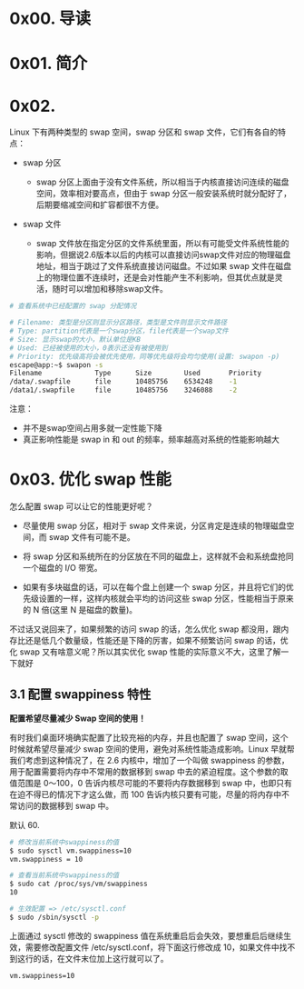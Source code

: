 # 0x00. 导读

# 0x01. 简介

# 0x02. 

Linux 下有两种类型的 swap 空间，swap 分区和 swap 文件，它们有各自的特点：

- swap 分区

    - swap 分区上面由于没有文件系统，所以相当于内核直接访问连续的磁盘空间，效率相对要高点，但由于 swap 分区一般安装系统时就分配好了，后期要缩减空间和扩容都很不方便。

- swap 文件

    - swap 文件放在指定分区的文件系统里面，所以有可能受文件系统性能的影响，但据说2.6版本以后的内核可以直接访问swap文件对应的物理磁盘地址，相当于跳过了文件系统直接访问磁盘。不过如果 swap 文件在磁盘上的物理位置不连续时，还是会对性能产生不利影响，但其优点就是灵活，随时可以增加和移除swap文件。

```bash
# 查看系统中已经配置的 swap 分配情况

# Filename: 类型是分区则显示分区路径，类型是文件则显示文件路径
# Type: partition代表是一个swap分区，file代表是一个swap文件
# Size: 显示swap的大小，默认单位是KB
# Used: 已经被使用的大小，0表示还没有被使用到
# Priority: 优先级高将会被优先使用，同等优先级将会均匀使用(设置: swapon -p)
escape@app:~$ swapon -s
Filename             Type      Size        Used       Priority
/data/.swapfile      file      10485756    6534248    -1
/data1/.swapfile     file      10485756    3246088    -2
```

注意：
- 并不是swap空间占用多就一定性能下降
- 真正影响性能是 swap in 和 out 的频率，频率越高对系统的性能影响越大

# 0x03. 优化 swap 性能

怎么配置 swap 可以让它的性能更好呢？

- 尽量使用 swap 分区，相对于 swap 文件来说，分区肯定是连续的物理磁盘空间，而 swap 文件有可能不是。

- 将 swap 分区和系统所在的分区放在不同的磁盘上，这样就不会和系统盘抢同一个磁盘的 I/O 带宽。

- 如果有多块磁盘的话，可以在每个盘上创建一个 swap 分区，并且将它们的优先级设置的一样，这样内核就会平均的访问这些 swap 分区，性能相当于原来的 N 倍(这里 N 是磁盘的数量)。

不过话又说回来了，如果频繁的访问 swap 的话，怎么优化 swap 都没用，跟内存比还是低几个数量级，性能还是下降的厉害，如果不频繁访问 swap 的话，优化 swap 又有啥意义呢？所以其实优化 swap 性能的实际意义不大，这里了解一下就好

## 3.1 配置 swappiness 特性

**配置希望尽量减少 Swap 空间的使用！**

有时我们桌面环境确实配置了比较充裕的内存，并且也配置了 swap 空间，这个时候就希望尽量减少 swap 空间的使用，避免对系统性能造成影响。Linux 早就帮我们考虑到这种情况了，在 2.6 内核中，增加了一个叫做 swappiness 的参数，用于配置需要将内存中不常用的数据移到 swap 中去的紧迫程度。这个参数的取值范围是 0～100，0 告诉内核尽可能的不要将内存数据移到 swap 中，也即只有在迫不得已的情况下才这么做，而 100 告诉内核只要有可能，尽量的将内存中不常访问的数据移到 swap 中。

默认 60.

```bash
# 修改当前系统中swappiness的值
$ sudo sysctl vm.swappiness=10
vm.swappiness = 10

# 查看当前系统中swappiness的值
$ sudo cat /proc/sys/vm/swappiness
10

# 生效配置 => /etc/sysctl.conf
$ sudo /sbin/sysctl -p
```

上面通过 sysctl 修改的 swappiness 值在系统重启后会失效，要想重启后继续生效，需要修改配置文件 /etc/sysctl.conf，将下面这行修改成 10，如果文件中找不到这行的话，在文件末位加上这行就可以了。

```
vm.swappiness=10
```